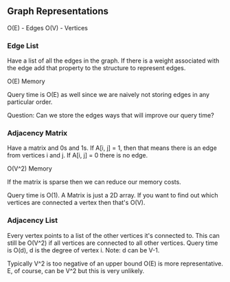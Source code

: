 Graph Representations
---------------------

O(E) - Edges
O(V) - Vertices

### Edge List

Have a list of all the edges in the graph. If there is a weight associated with
the edge add that property to the structure to represent edges.

O(E) Memory

Query time is O(E) as well since we are naively not storing edges in
any particular order.

Question: Can we store the edges ways that will improve our query time?

### Adjacency Matrix

Have a matrix and 0s and 1s. If A[i, j] = 1, then that means there is an edge
from vertices i and j. If A[i, j] = 0 there is no edge.

O(V^2) Memory

If the matrix is sparse then we can reduce our memory costs.

Query time is O(1). A Matrix is just a 2D array. If you want to find out which
vertices are connected a vertex then that's O(V).

### Adjacency List

Every vertex points to a list of the other vertices it's connected to. This can still
be O(V^2) if all vertices are connected to all other vertices. Query time is O(d), d
is the degree of vertex i. Note: d can be V-1.

Typically V^2 is too negative of an upper bound O(E) is more representative. E, of course, can be V^2 but this is very unlikely.


